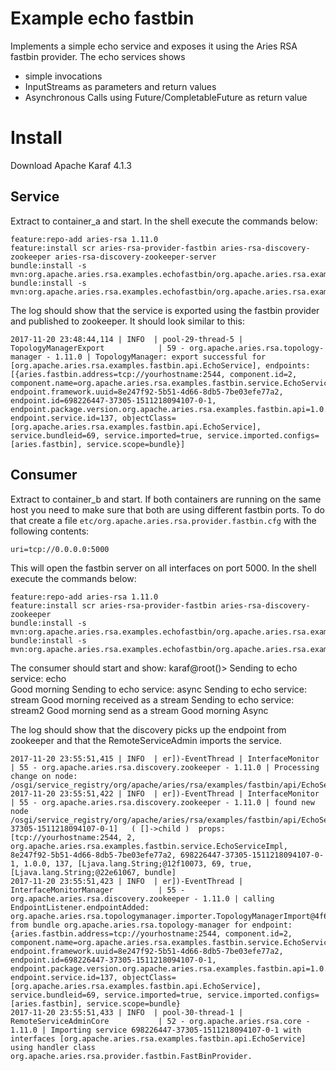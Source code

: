 # Example echo fastbin

Implements a simple echo service and exposes it using the Aries RSA fastbin provider.
The echo services shows 

 * simple invocations
 * InputStreams as parameters and return values
 * Asynchronous Calls using Future/CompletableFuture as return value

# Install

Download Apache Karaf 4.1.3

## Service
Extract to container_a and start. In the shell execute the commands below:

```
feature:repo-add aries-rsa 1.11.0
feature:install scr aries-rsa-provider-fastbin aries-rsa-discovery-zookeeper aries-rsa-discovery-zookeeper-server
bundle:install -s mvn:org.apache.aries.rsa.examples.echofastbin/org.apache.aries.rsa.examples.echofastbin.fbapi
bundle:install -s mvn:org.apache.aries.rsa.examples.echofastbin/org.apache.aries.rsa.examples.echofastbin.fbservice
```

The log should show that the service is exported using the fastbin provider and published to zookeeper.
It should look similar to this:

```
2017-11-20 23:48:44,114 | INFO  | pool-29-thread-5 | TopologyManagerExport            | 59 - org.apache.aries.rsa.topology-manager - 1.11.0 | TopologyManager: export successful for [org.apache.aries.rsa.examples.fastbin.api.EchoService], endpoints: [{aries.fastbin.address=tcp://yourhostname:2544, component.id=2, component.name=org.apache.aries.rsa.examples.fastbin.service.EchoServiceImpl, endpoint.framework.uuid=8e247f92-5b51-4d66-8db5-7be03efe77a2, endpoint.id=698226447-37305-1511218094107-0-1, endpoint.package.version.org.apache.aries.rsa.examples.fastbin.api=1.0.0, endpoint.service.id=137, objectClass=[org.apache.aries.rsa.examples.fastbin.api.EchoService], service.bundleid=69, service.imported=true, service.imported.configs=[aries.fastbin], service.scope=bundle}]
```

## Consumer
Extract to container_b and start. If both containers are running on the same host you need to make sure that both are using different fastbin ports. To do that create a file `etc/org.apache.aries.rsa.provider.fastbin.cfg` with the following contents:

```
uri=tcp://0.0.0.0:5000
```

This will open the fastbin server on all interfaces on port 5000.
In the shell execute the commands below:

```
feature:repo-add aries-rsa 1.11.0
feature:install scr aries-rsa-provider-fastbin aries-rsa-discovery-zookeeper
bundle:install -s mvn:org.apache.aries.rsa.examples.echofastbin/org.apache.aries.rsa.examples.echofastbin.fbapi
bundle:install -s mvn:org.apache.aries.rsa.examples.echofastbin/org.apache.aries.rsa.examples.echofastbin.fbconsumer
```

The consumer should start and show:
karaf@root()> Sending to echo service: echo                                                                                                                                                                 
Good morning
Sending to echo service: async
Sending to echo service: stream
Good morning received as a stream
Sending to echo service: stream2
Good morning send as a stream
Good morning Async

The log should show that the discovery picks up the endpoint from zookeeper and that the RemoteServiceAdmin imports the service.

```
2017-11-20 23:55:51,415 | INFO  | er])-EventThread | InterfaceMonitor                 | 55 - org.apache.aries.rsa.discovery.zookeeper - 1.11.0 | Processing change on node: /osgi/service_registry/org/apache/aries/rsa/examples/fastbin/api/EchoService
2017-11-20 23:55:51,422 | INFO  | er])-EventThread | InterfaceMonitor                 | 55 - org.apache.aries.rsa.discovery.zookeeper - 1.11.0 | found new node /osgi/service_registry/org/apache/aries/rsa/examples/fastbin/api/EchoService/[null#-1#698226447-37305-1511218094107-0-1]   ( []->child )  props: [tcp://yourhostname:2544, 2, org.apache.aries.rsa.examples.fastbin.service.EchoServiceImpl, 8e247f92-5b51-4d66-8db5-7be03efe77a2, 698226447-37305-1511218094107-0-1, 1.0.0, 137, [Ljava.lang.String;@12f10073, 69, true, [Ljava.lang.String;@22e61067, bundle]
2017-11-20 23:55:51,423 | INFO  | er])-EventThread | InterfaceMonitorManager          | 55 - org.apache.aries.rsa.discovery.zookeeper - 1.11.0 | calling EndpointListener.endpointAdded: org.apache.aries.rsa.topologymanager.importer.TopologyManagerImport@4f6cbd90 from bundle org.apache.aries.rsa.topology-manager for endpoint: {aries.fastbin.address=tcp://yourhostname:2544, component.id=2, component.name=org.apache.aries.rsa.examples.fastbin.service.EchoServiceImpl, endpoint.framework.uuid=8e247f92-5b51-4d66-8db5-7be03efe77a2, endpoint.id=698226447-37305-1511218094107-0-1, endpoint.package.version.org.apache.aries.rsa.examples.fastbin.api=1.0.0, endpoint.service.id=137, objectClass=[org.apache.aries.rsa.examples.fastbin.api.EchoService], service.bundleid=69, service.imported=true, service.imported.configs=[aries.fastbin], service.scope=bundle}
2017-11-20 23:55:51,433 | INFO  | pool-30-thread-1 | RemoteServiceAdminCore           | 52 - org.apache.aries.rsa.core - 1.11.0 | Importing service 698226447-37305-1511218094107-0-1 with interfaces [org.apache.aries.rsa.examples.fastbin.api.EchoService] using handler class org.apache.aries.rsa.provider.fastbin.FastBinProvider.

```

